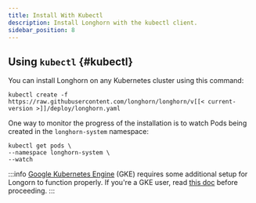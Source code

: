 ```yaml
---
title: Install With Kubectl
description: Install Longhorn with the kubectl client.
sidebar_position: 8
---
```


## Using `kubectl` {#kubectl}

You can install Longhorn on any Kubernetes cluster using this command:

```shell
kubectl create -f https://raw.githubusercontent.com/longhorn/longhorn/v[[< current-version >]]/deploy/longhorn.yaml
```

One way to monitor the progress of the installation is to watch Pods being created in the `longhorn-system` namespace:

```shell
kubectl get pods \
--namespace longhorn-system \
--watch
```

:::info
[Google Kubernetes Engine](https://cloud.google.com/kubernetes-engine/) (GKE) requires some additional setup for Longorn to function properly. If you're a GKE user, read [this doc](../users-guide/cloud-provider-notes/google-kubernetes-engine) before proceeding.
:::